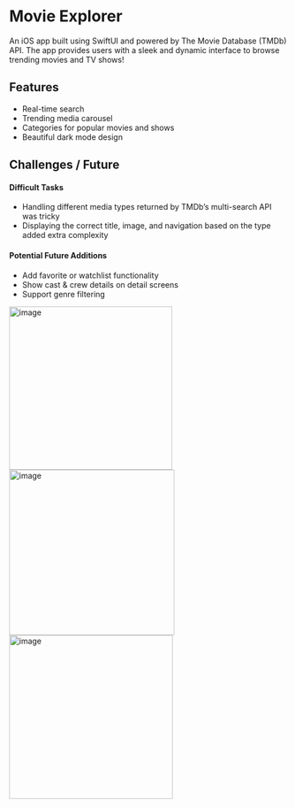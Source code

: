 # Movie Explorer
An iOS app built using SwiftUI and powered by The Movie Database (TMDb) API. The app provides users with a sleek and dynamic interface to browse trending movies and TV shows!

## Features
* Real-time search
* Trending media carousel 
* Categories for popular movies and shows  
* Beautiful dark mode design

## Challenges / Future
#### Difficult Tasks
* Handling different media types returned by TMDb’s multi-search API was tricky
* Displaying the correct title, image, and navigation based on the type added extra complexity

#### Potential Future Additions
* Add favorite or watchlist functionality
* Show cast & crew details on detail screens
* Support genre filtering

<img width="295" alt="image" src="https://github.com/user-attachments/assets/2bd373e3-dde7-4290-bf81-b060c3fc0af1" />
<img width="299" alt="image" src="https://github.com/user-attachments/assets/cf2611c1-e076-4425-86c0-9c5c116c5eb3" />
<img width="296" alt="image" src="https://github.com/user-attachments/assets/2e53ccde-29e4-4fa0-96c1-481a86895e41" />


